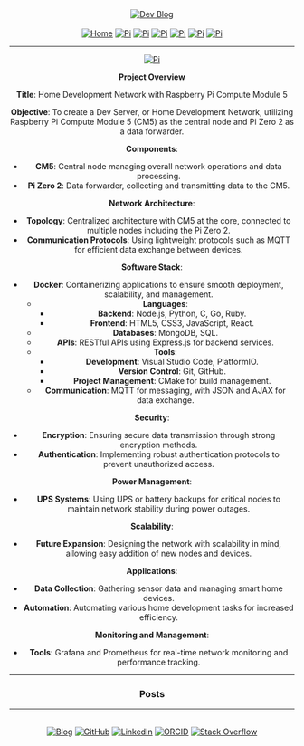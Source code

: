 <!-- Blog v1 -->
<!-- Dru Delarosa -->
<!-- @dntstck -->
<!-- Header -->
<div align="center">    <a href="https://github.com/dntstck/blog" target="_blank"><img alt="Dev Blog" src="https://img.shields.io/badge/-Developer%20Blog-FE7A16?&logo=git&logoColor=white"></a><br><br> 
<div align="center"><a href="https://github.com/dntstck/blog/" target="_blank"><img alt="Home" src="https://img.shields.io/badge/-Home-151515?&logo=Arduino&logoColor=C51A4A"></a> <a href="https://github.com/dntstck/blog/tree/master/cm5" target="_blank"><img alt="Pi" src="https://img.shields.io/badge/-CM5-151515?&logo=raspberrypi&logoColor=C51A4A"></a> <a href="https://github.com/dntstck/blog/tree/master/picosystem" target="_blank"><img alt="Pi" src="https://img.shields.io/badge/-PicoSystem-151515?&logo=raspberrypi&logoColor=C51A4A"></a> <a href="https://github.com/dntstck/blog/tree/master/devserver" target="_blank"><img alt="Pi" src="https://img.shields.io/badge/-Dev%20Server-151515?&logo=Ubuntu&logoColor=C51A4A"></a> <a href="https://github.com/dntstck/blog/tree/master/osnetworking" target="_blank"><img alt="Pi" src="https://img.shields.io/badge/-OS%20&%20Networking-151515?&logo=freebsd&logoColor=C51A4A"></a> <a href="https://github.com/dntstck/blog/tree/master/thoughts" target="_blank"><img alt="Pi" src="https://img.shields.io/badge/-Thoughts-151515?&logo=linux&logoColor=C51A4A"></a> <a href="https://github.com/dntstck/blog/tree/master/misc" target="_blank"><img alt="Pi" src="https://img.shields.io/badge/-Misc-151515?&logo=Ubuntu&logoColor=C51A4A"></a></div><hr>
<!-- Main --> 
<div align="center"><a href="https://github.com/dntstck/blog/devserver" target="_blank"><img alt="Pi" src="https://img.shields.io/badge/-Dev%20Server-151515?&logo=Ubuntu&logoColor=C51A4A"></a></div>

**Project Overview**

**Title**: Home Development Network with Raspberry Pi Compute Module 5

**Objective**: To create a Dev Server, or Home Development Network, utilizing Raspberry Pi Compute Module 5 (CM5) as the central node and Pi Zero 2 as a data forwarder.

**Components**:
- **CM5**: Central node managing overall network operations and data processing.
- **Pi Zero 2**: Data forwarder, collecting and transmitting data to the CM5.

**Network Architecture**:
- **Topology**: Centralized architecture with CM5 at the core, connected to multiple nodes including the Pi Zero 2.
- **Communication Protocols**: Using lightweight protocols such as MQTT for efficient data exchange between devices.

**Software Stack**:
- **Docker**: Containerizing applications to ensure smooth deployment, scalability, and management. 
  - **Languages**: 
    - **Backend**: Node.js, Python, C, Go, Ruby.
    - **Frontend**: HTML5, CSS3, JavaScript, React.
  - **Databases**: MongoDB, SQL.
  - **APIs**: RESTful APIs using Express.js for backend services.
  - **Tools**: 
    - **Development**: Visual Studio Code, PlatformIO.
    - **Version Control**: Git, GitHub.
    - **Project Management**: CMake for build management.
  - **Communication**: MQTT for messaging, with JSON and AJAX for data exchange.

**Security**:
- **Encryption**: Ensuring secure data transmission through strong encryption methods.
- **Authentication**: Implementing robust authentication protocols to prevent unauthorized access.

**Power Management**:
- **UPS Systems**: Using UPS or battery backups for critical nodes to maintain network stability during power outages.

**Scalability**:
- **Future Expansion**: Designing the network with scalability in mind, allowing easy addition of new nodes and devices.

**Applications**:
- **Data Collection**: Gathering sensor data and managing smart home devices.
- **Automation**: Automating various home development tasks for increased efficiency.

**Monitoring and Management**:
- **Tools**: Grafana and Prometheus for real-time network monitoring and performance tracking.

---

### Posts

<hr>
<!-- Footer -->
<br>
<div align="center">
<a href="https://github.com/dntstck/blog"
 target="_blank"><img alt="Blog" src="https://img.shields.io/badge/-Developer%20Blog-DD4814?style=flat-square&logo=github&logoColor=black"></a> <a href="https://github.com/dntstck" target="_blank"><img alt="GitHub" src="https://img.shields.io/badge/-@dntstck-181717?style=flat-square&logo=GitHub&logoColor=white"></a> <a href="https://www.linkedin.com/in/drudelarosa" target="_blank"><img alt="LinkedIn" src="https://img.shields.io/badge/-LinkedIn-0077B5?style=flat-square&logo=Linkedin&logoColor=white"></a> <a href="https://orcid.org/0009-0003-6755-7655" target="_blank"><img alt="ORCID" src="https://img.shields.io/badge/-ORCID-A6CE39?style=flat-square&logo=ORCID&logoColor=white"></a> <a href="https://stackoverflow.com/users/28874348/dru-delarosa" target="_blank"><img alt="Stack Overflow" src="https://img.shields.io/badge/-Stack%20Overflow-FE7A16?style=flat-square&logo=Stack-Overflow&logoColor=white"></a></div>
